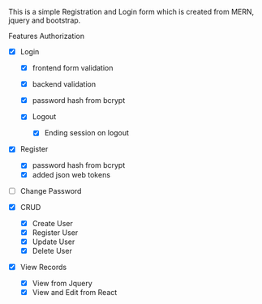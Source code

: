 This is a simple Registration and Login form which is created from MERN, jquery and bootstrap.

Features
Authorization
-  [x] Login 
    - [x] frontend form validation
    - [x] backend validation
    - [x] password hash from bcrypt
  
    - [x] Logout
        - [x] Ending session on logout

- [x] Register
    - [x] password hash from bcrypt
    - [x] added  json web tokens
- [ ] Change Password

 - [x] CRUD
    - [x] Create User
    - [x] Register User
    - [x] Update User
    - [x] Delete User
      
 - [x] View Records
    - [x] View from Jquery
    - [x] View and Edit from React
